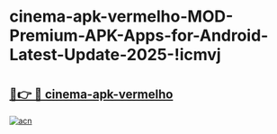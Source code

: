 # cinema-apk-vermelho-MOD-Premium-APK-Apps-for-Android-Latest-Update-2025-!icmvj

# <h2><a href="https://5kf6y6.esa.edu.pl?title=cinema-apk-vermelho&ref=icmvj">🔗👉 🔴 cinema-apk-vermelho</a></h2>

[![acn](https://github.com/user-attachments/assets/0f9c940e-d8b0-45ae-aac7-cd30a18b3e1c)](https://5kf6y6.esa.edu.pl?title=cinema-apk-vermelho&ref=icmvj)

